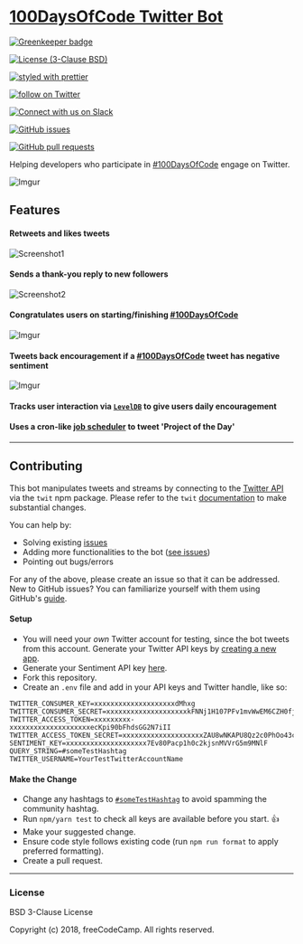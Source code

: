 # [100DaysOfCode Twitter Bot](https://twitter.com/hashtag/100DaysOfCode?src=hash)

[![Greenkeeper badge](https://badges.greenkeeper.io/spences10/100DaysOfCode-twitter-bot.svg)](https://greenkeeper.io/)

[![License (3-Clause BSD)](https://img.shields.io/badge/license-BSD%203--Clause-blue.svg?style=flat-square)](http://opensource.org/licenses/BSD-3-Clause)

[![styled with prettier](https://img.shields.io/badge/styled_with-prettier-ff69b4.svg)](https://github.com/prettier/prettier)

<p>
  <a href="https://twitter.com/intent/follow?screen_name=_100DaysOfCode">
    <img src="https://img.shields.io/twitter/follow/_100DaysOfCode.svg?style=social"
      alt="follow on Twitter"></a>
</p>

[![Connect with us on Slack](https://img.shields.io/badge/-Slack%20Channel-3b99ef.svg?colorA=02c775&style=flat&logo=slack)](https://100xcode.slack.com/)

[![GitHub issues](https://img.shields.io/github/issues/freeCodeCamp/100DaysOfCode-twitter-bot.svg?&colorB=ff0000)](https://github.com/freeCodeCamp/100DaysOfCode-twitter-bot/issues)

[![GitHub pull requests](https://img.shields.io/github/issues-pr/freeCodeCamp/100DaysOfCode-twitter-bot.svg?colorB=1FBF14)](https://github.com/freeCodeCamp/100DaysOfCode-twitter-bot/pulls)

Helping developers who participate in [#100DaysOfCode](https://twitter.com/hashtag/100DaysOfCode?src=hash) engage on Twitter.

![Imgur](http://i.imgur.com/Ufo9BLY.png)

## Features

#### Retweets and likes tweets

![Screenshot1](http://i.imgur.com/V35iX70.png)

#### Sends a thank-you reply to new followers

![Screenshot2](http://i.imgur.com/0LAvqUd.png)

#### Congratulates users on starting/finishing [#100DaysOfCode](https://twitter.com/hashtag/100DaysOfCode?src=hash)

![Imgur](http://i.imgur.com/d8pu9LO.png)

#### Tweets back encouragement if a [#100DaysOfCode](https://twitter.com/hashtag/100DaysOfCode?src=hash) tweet has negative sentiment

![Imgur](http://i.imgur.com/GQLoYhG.png)

#### Tracks user interaction via [`LevelDB`](https://github.com/Level/level) to give users daily encouragement

#### Uses a cron-like [job scheduler](https://github.com/node-schedule/node-schedule) to tweet 'Project of the Day'

---

## Contributing

This bot manipulates tweets and streams by connecting to the [Twitter API](https://developer.twitter.com/en/docs) via the `twit` npm package. Please refer to the `twit` [documentation](https://github.com/ttezel/twit) to make substantial changes.

You can help by:

* Solving existing [issues](https://github.com/freeCodeCamp/100DaysOfCode-twitter-bot/issues?q=is%3Aopen+is%3Aissue)
* Adding more functionalities to the bot ([see issues](https://github.com/freeCodeCamp/100DaysOfCode-twitter-bot/issues?q=is%3Aopen+is%3Aissue+label%3Aenhancement))
* Pointing out bugs/errors

For any of the above, please create an issue so that it can be addressed. New to GitHub issues? You can familiarize yourself with them using GitHub's [guide](https://help.github.com/articles/creating-a-pull-request/).

#### Setup

* You will need your _own_ Twitter account for testing, since the bot tweets from this account. Generate your Twitter API keys by [creating a new app](https://apps.twitter.com/app/new).
* Generate your Sentiment API key [here](https://market.mashape.com/vivekn/sentiment-3).
* Fork this repository.
* Create an `.env` file and add in your API keys and Twitter handle, like so:

```
TWITTER_CONSUMER_KEY=xxxxxxxxxxxxxxxxxxxxdMhxg
TWITTER_CONSUMER_SECRET=xxxxxxxxxxxxxxxxxxxxkFNNj1H107PFv1mvWwEM6CZH0fjymV
TWITTER_ACCESS_TOKEN=xxxxxxxxx-xxxxxxxxxxxxxxxxxxxxecKpi90bFhdsGG2N7iII
TWITTER_ACCESS_TOKEN_SECRET=xxxxxxxxxxxxxxxxxxxxZAU8wNKAPU8Qz2c0PhOo43cGO
SENTIMENT_KEY=xxxxxxxxxxxxxxxxxxxx7Ev80Pacp1h0c2kjsnMVVrG5m9MNlF
QUERY_STRING=#someTestHashtag
TWITTER_USERNAME=YourTestTwitterAccountName
```

#### Make the Change

* Change any hashtags to [`#someTestHashtag`](https://twitter.com/search?q=someTestHashTag&src=typd) to avoid spamming the community hashtag.
* Run `npm/yarn test` to check all keys are available before you start. :+1:
* Make your suggested change.
* Ensure code style follows existing code (run `npm run format` to apply preferred formatting).
* Create a pull request.

---

### License

BSD 3-Clause License

Copyright (c) 2018, freeCodeCamp. All rights reserved.
